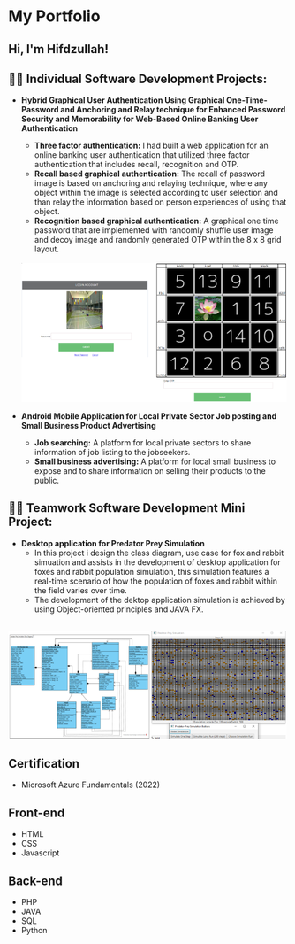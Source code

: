 <h1>My Portfolio</h1>
<h2>Hi, I'm Hifdzullah!</h2>

<h2>👨‍💻 Individual Software Development Projects:</h2>

- <b>Hybrid Graphical User Authentication Using Graphical One-Time-Password and Anchoring and Relay technique for Enhanced Password Security and Memorability for Web-Based Online Banking User Authentication</b>
  - <strong>Three factor authentication:</strong> I had built a web application for an online banking user authentication that utilized three factor authentication that includes recall, recognition and OTP.
  - <strong>Recall based graphical authentication:</strong> The recall of password image is based on anchoring and relaying technique, where any object within the image is selected according to user selection and than relay the information based on person experiences of using that object.
  - <strong>Recognition based graphical authentication:</strong> A graphical one time password that are implemented with randomly shuffle user image and decoy image and randomly generated OTP within the 8 x 8 grid layout.
  <br>
   <img src ="img/GOTP_.png"/>
   
- <b>Android Mobile Application for Local Private Sector Job posting and Small Business Product Advertising</b>
  - <strong>Job searching:</strong> A platform for local private sectors to share information of job listing to the jobseekers.
  - <strong>Small business advertising:</strong> A platform for local small business to expose and to share information on selling their products to the public. 
 
   
   
<h2>👨‍💻 Teamwork Software Development Mini Project:</h2>

- <b>Desktop application for Predator Prey Simulation</b>
  - In this project i design the class diagram, use case for fox and rabbit simuation and assists in the development of desktop application for foxes and rabbit population simulation, this simulation features a real-time scenario of how the population of foxes and rabbit within the field varies over time. 
  - The development of the dektop application simulation is achieved by using Object-oriented principles and JAVA FX.
 <br>
     <img src ="img/Predator_prey.png"/>
   
   

<h2>Certification</h2>

- Microsoft Azure Fundamentals (2022)


<h2>Front-end</h2>

- HTML
- CSS
- Javascript

<h2>Back-end</h2>

- PHP
- JAVA
- SQL
- Python
